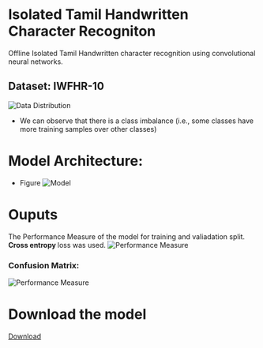 # Isolated Tamil Handwritten Character Recogniton
Offline Isolated Tamil Handwritten character recognition using convolutional neural networks.
## Dataset: IWFHR-10 
![Data Distribution](/Output/trainDistribution.png)
* We can observe that there is a class imbalance (i.e., some classes have more training samples over other classes)
# Model Architecture:
* Figure
![Model](/Model/Architecture.JPG)
# Ouputs
The Performance Measure of the model for training and valiadation split. <b> Cross entropy </b> loss was used.
![Performance Measure](/Output/download.png)
### Confusion Matrix:
![Performance Measure](/Output/ConfusionMatrix.png)

# Download the model

[Download](https://drive.google.com/drive/folders/1CV3f37rgDHCnKLuJU0-3QUFVRHgYUxLB?usp=sharing)

